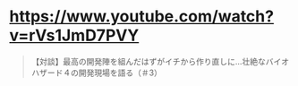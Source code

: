 # https://www.youtube.com/watch?v=rVs1JmD7PVY

> 【対談】最高の開発陣を組んだはずがイチから作り直しに…壮絶なバイオハザード４の開発現場を語る（＃3）
